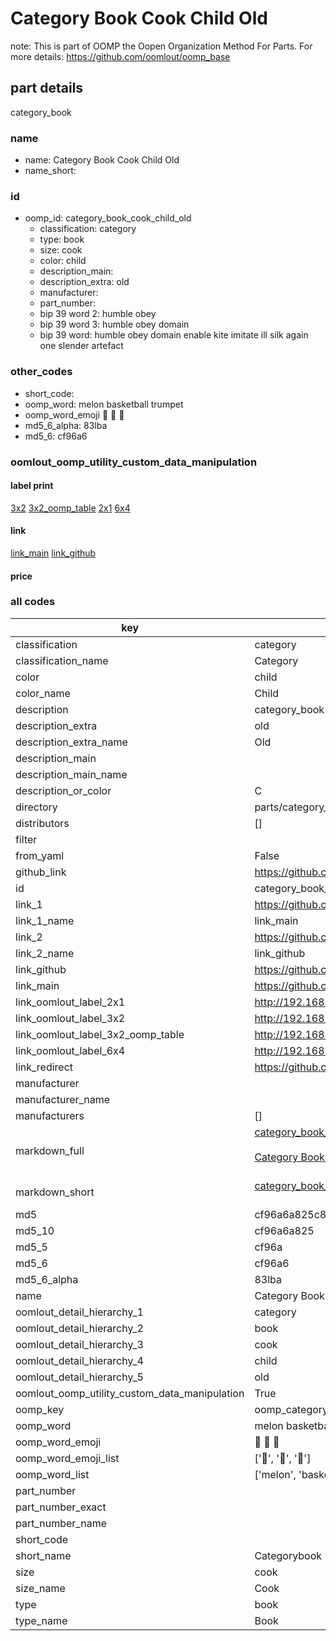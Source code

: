 # Category Book Cook Child Old  

note: This is part of OOMP the Oopen Organization Method For Parts. For more details: https://github.com/oomlout/oomp_base

##  part details
  



category_book



### name
* name: Category Book Cook Child Old
* name_short: 
### id
* oomp_id: category_book_cook_child_old
  * classification: category
  * type: book
  * size: cook
  * color: child
  * description_main: 
  * description_extra: old
  * manufacturer: 
  * part_number: 
  * bip 39 word 2: humble obey
  * bip 39 word 3: humble obey domain
  * bip 39 word: humble obey domain enable kite imitate ill silk again one slender artefact

### other_codes
* short_code: 
* oomp_word: melon basketball trumpet
* oomp_word_emoji :melon: :basketball: :trumpet:
* md5_6_alpha: 83lba
* md5_6: cf96a6






### oomlout_oomp_utility_custom_data_manipulation
#### label print
[3x2](http://192.168.1.245:1112/?label=oomp%2083lba)
[3x2_oomp_table](http://192.168.1.108:1112/?label=oomp%2083lba)
[2x1](http://192.168.1.242:1112/?label=oomp%2083lba)
[6x4](http://192.168.1.55:1112/?label=oomp%2083lba)    

#### link

[link_main](https://github.com/oomlout/oomlout_oomp_version_1_messy/tree/main/parts/category_book_cook_child_old) [link_github](https://github.com/oomlout/oomlout_oomp_version_1_messy/tree/main/parts/category_book_cook_child_old)                             

#### price







### all codes 
| key | value |  
| --- | --- |  
| classification | category |  
| classification_name | Category |  
| color | child |  
| color_name | Child |  
| description | category_book |  
| description_extra | old |  
| description_extra_name | Old |  
| description_main |  |  
| description_main_name |  |  
| description_or_color | C  |  
| directory | parts/category_book_cook_child_old |  
| distributors | [] |  
| filter |  |  
| from_yaml | False |  
| github_link | https://github.com/oomlout/oomlout_oomp_part_src/tree/main/parts/category_book_cook_child_old |  
| id | category_book_cook_child_old |  
| link_1 | https://github.com/oomlout/oomlout_oomp_version_1_messy/tree/main/parts/category_book_cook_child_old |  
| link_1_name | link_main |  
| link_2 | https://github.com/oomlout/oomlout_oomp_version_1_messy/tree/main/parts/category_book_cook_child_old |  
| link_2_name | link_github |  
| link_github | https://github.com/oomlout/oomlout_oomp_version_1_messy/tree/main/parts/category_book_cook_child_old |  
| link_main | https://github.com/oomlout/oomlout_oomp_version_1_messy/tree/main/parts/category_book_cook_child_old |  
| link_oomlout_label_2x1 | http://192.168.1.242:1112/?label=oomp%2083lba |  
| link_oomlout_label_3x2 | http://192.168.1.245:1112/?label=oomp%2083lba |  
| link_oomlout_label_3x2_oomp_table | http://192.168.1.108:1112/?label=oomp%2083lba |  
| link_oomlout_label_6x4 | http://192.168.1.55:1112/?label=oomp%2083lba |  
| link_redirect | https://github.com/oomlout/oomlout_oomp_version_1_messy/tree/main/parts/category_book_cook_child_old |  
| manufacturer |  |  
| manufacturer_name |  |  
| manufacturers | [] |  
| markdown_full | [category_book_cook_child_old](none)<br>[](none)<br>[Category Book Cook Child Old](none)<br><br> |  
| markdown_short | [category_book_cook_child_old](none)<br><br> |  
| md5 | cf96a6a825c88e1dc5bd949481e5fb77 |  
| md5_10 | cf96a6a825 |  
| md5_5 | cf96a |  
| md5_6 | cf96a6 |  
| md5_6_alpha | 83lba |  
| name | Category Book Cook Child Old |  
| oomlout_detail_hierarchy_1 | category |  
| oomlout_detail_hierarchy_2 | book |  
| oomlout_detail_hierarchy_3 | cook |  
| oomlout_detail_hierarchy_4 | child |  
| oomlout_detail_hierarchy_5 | old |  
| oomlout_oomp_utility_custom_data_manipulation | True |  
| oomp_key | oomp_category_book_cook_child_old |  
| oomp_word | melon basketball trumpet |  
| oomp_word_emoji | :melon: :basketball: :trumpet: |  
| oomp_word_emoji_list | [':melon:', ':basketball:', ':trumpet:'] |  
| oomp_word_list | ['melon', 'basketball', 'trumpet'] |  
| part_number |  |  
| part_number_exact |  |  
| part_number_name |  |  
| short_code |  |  
| short_name | Categorybook |  
| size | cook |  
| size_name | Cook |  
| type | book |  
| type_name | Book |  
